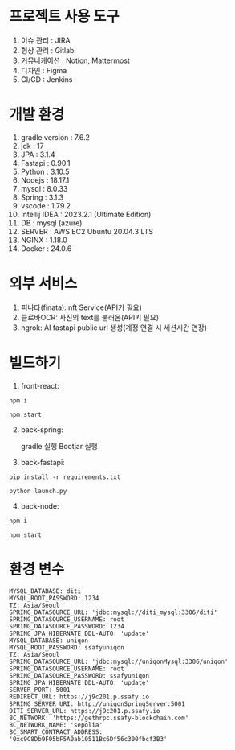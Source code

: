 # 프로젝트 사용 도구

1. 이슈 관리 : JIRA
2. 형상 관리 : Gitlab
3. 커뮤니케이션 : Notion, Mattermost
4. 디자인 : Figma
5. CI/CD : Jenkins

# 개발 환경

1. gradle version : 7.6.2
2. jdk : 17
3. JPA : 3.1.4
4. Fastapi : 0.90.1
5. Python : 3.10.5
6. Nodejs : 18.17.1
7. mysql : 8.0.33
8. Spring : 3.1.3
9. vscode : 1.79.2
10. Intellij IDEA : 2023.2.1 (Ultimate Edition)
11. DB : mysql (azure)
12. SERVER : AWS EC2 Ubuntu 20.04.3 LTS
13. NGINX : 1.18.0
14. Docker : 24.0.6

# 외부 서비스

1. 피나타(finata): nft Service(API키 필요)
2. 클로바OCR: 사진의 text를 불러옴(API키 필요)
3. ngrok: AI fastapi public url 생성(계정 연결 시 세션시간 연장)

# 빌드하기

1. front-react:

```
npm i
```

```
npm start
```

2. back-spring:

   gradle 실행
   Bootjar 실행

3. back-fastapi:

```
pip install -r requirements.txt
```

```
python launch.py
```

4. back-node:

```
npm i
```

```
npm start
```

# 환경 변수

    MYSQL_DATABASE: diti
    MYSQL_ROOT_PASSWORD: 1234
    TZ: Asia/Seoul
    SPRING_DATASOURCE_URL: 'jdbc:mysql://diti_mysql:3306/diti'
    SPRING_DATASOURCE_USERNAME: root
    SPRING_DATASOURCE_PASSWORD: 1234
    SPRING_JPA_HIBERNATE_DDL-AUTO: 'update'
    MYSQL_DATABASE: uniqon
    MYSQL_ROOT_PASSWORD: ssafyuniqon
    TZ: Asia/Seoul
    SPRING_DATASOURCE_URL: 'jdbc:mysql://uniqonMysql:3306/uniqon'
    SPRING_DATASOURCE_USERNAME: root
    SPRING_DATASOURCE_PASSWORD: ssafyuniqon
    SPRING_JPA_HIBERNATE_DDL-AUTO: 'update'
    SERVER_PORT: 5001
    REDIRECT_URL: https://j9c201.p.ssafy.io
    SPRING_SERVER_URI: http://uniqonSpringServer:5001
    DITI_SERVER_URL: https://j9c201.p.ssafy.io
    BC_NETWORK: 'https://gethrpc.ssafy-blockchain.com'
    BC_NETWORK_NAME: 'sepolia'
    BC_SMART_CONTRACT_ADDRESS: '0xc9C8Db9F05bF5A0ab10511Bc6Df56c300fbcf3B3'
